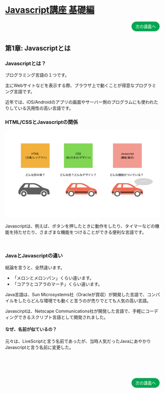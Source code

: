 <style>
.mb {
  margin-bottom: 90px;
}
.mt {
  margin-top: 90px;
}
.box {
  position: relative;
}
.box .box_left {
  position: absolute;
  left: 0;
}
.box .box_right {
  position: absolute;
  right: 0;
}
.btn {
  padding: 6px 12px;
  border-radius: 7em;
  border: solid 1px #ccc;
}
.bg-info {
  background-color: #00a651;
  color: #ffffff;
}
</style>
# [Javascript講座 基礎編](basic.html)

<div class="box mb">
  <a class="box_right" href="basic2.html">
    <button class="btn bg-info">次の講義へ</button>
  </a>
</div>


## 第1章: Javascriptとは


### Javascriptとは？
プログラミング言語の１つです。

主にWebサイトなどを表示する際、ブラウザ上で動くことが得意なプログラミング言語です。

近年では、iOS/Androidのアプリの画面やサーバー側のプログラムにも使われたりしている汎用性の高い言語です。

### HTML/CSSとJavascriptの関係


<img src="img/html_css_js.jpeg"/>

<br/>

Javascriptは、例えば、ボタンを押したときに動作をしたり、タイマーなどの機能を持たせたり、さまざまな機能をつけることができる便利な言語です。


<br/>

### JavaとJavascriptの違い
結論を言うと、全然違います。

- 「メロンとメロンパン」くらい違います。
- 「コアラとコアラのマーチ」くらい違います。

Java言語は、Sun Microsystems社（Oracleが買収）が開発した言語で、コンパイルをしたらどんな環境でも動くと言うのが売りでとても人気の高い言語。

Javascirptは、Netscape Communications社が開発した言語で、手軽にコーディングできるスクリプト言語として開発されました。

#### なぜ、名前が似ているの？
元々は、LiveScriptと言う名前であったが、当時人気だったJavaにあやかりJavascriptと言う名前に変更した。


<div class="box mt mb">
  <a class="box_right" href="basic2.html">
    <button class="btn bg-info">次の講義へ</button>
  </a>
</div>

